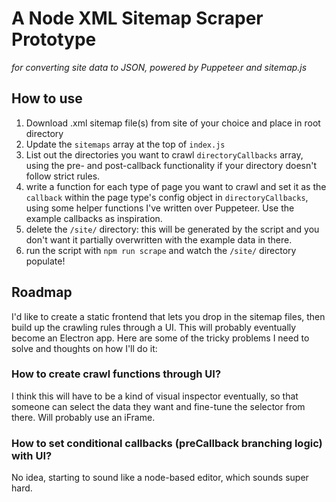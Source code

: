 # A Node XML Sitemap Scraper Prototype
*for converting site data to JSON, powered by Puppeteer and sitemap.js*

## How to use
1. Download .xml sitemap file(s) from site of your choice and place in root directory
2. Update the `sitemaps` array at the top of `index.js`
3. List out the directories you want to crawl `directoryCallbacks` array, using the pre- and post-callback functionality if your directory doesn't follow strict rules.
4. write a function for each type of page you want to crawl and set it as the `callback` within the page type's config object in `directoryCallbacks`, using some helper functions I've written over Puppeteer. Use the example callbacks as inspiration.
5. delete the `/site/` directory: this will be generated by the script and you don't want it partially overwritten with the example data in there.
6. run the script with `npm run scrape` and watch the `/site/` directory populate!

## Roadmap
I'd like to create a static frontend that lets you drop in the sitemap files, then build up the crawling rules through a UI. This will probably eventually become an Electron app. Here are some of the tricky problems I need to solve and thoughts on how I'll do it:

### How to create crawl functions through UI?
I think this will have to be a kind of visual inspector eventually, so that someone can select the data they want and fine-tune the selector from there. Will probably use an iFrame.

### How to set conditional callbacks (preCallback branching logic) with UI?
No idea, starting to sound like a node-based editor, which sounds super hard.